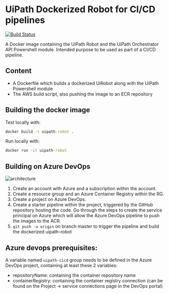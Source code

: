 # UiPath Dockerized Robot for CI/CD pipelines

[![Build Status](https://dev.azure.com/andreibarbu0946/UiPathGoodPractices/_apis/build/status/AndreiBarbuOz.dockerized-robot?branchName=master)](https://dev.azure.com/andreibarbu0946/UiPathGoodPractices/_build/latest?definitionId=11&branchName=master)

A Docker image containing the UiPath Robot and the UiPath Orchestrator API Powershell module. Intended purpose to be used as part of a CI/CD pipeline.

## Content

* A Dockerfile which builds a dockerized UiRobot along with the UiPath Powershell module 
* The AWS build script, also pushing the image to an ECR repository

## Building the docker image

Test locally with:
```cmd
docker build -t uipath-robot .
```
Run locally with:
```cmd
docker run -it uipath-robot
```

## Building on Azure DevOps

![architecture](https://www.lucidchart.com/publicSegments/view/b3bd76c8-6f40-4588-b887-f2b87d480e16/image.png)

1. Create an account with Azure and a subscription within the account.
2. Create a resource group and an Azure Container Registry within the RG.
3. Create a project on Azure DevOps. 
4. Create a starter pipeline within the project, triggered by the GitHub repository hosting the code. Go through the steps to create the service principal on Azure which will allow the Azure DevOps pipeline to push the images to the ACR.
5. `git push -u origin` on branch master to trigger the pipeline and build the dockerized uipath-robot

## Azure devops prerequisites:

A variable named `uipath-cicd` group needs to be defined in the Azure DevOps project, containing at least these 2 variables:
- repositoryName: containing the container repository name
- containerRegistry: containing the container registry connection (can be found on the Project -> service connections page in the DevOps portal)